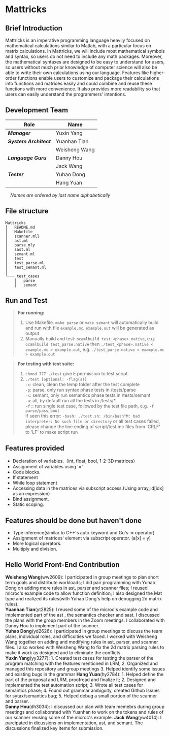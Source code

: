 # Mattricks

## Brief Introduction

Mattricks is an imperative programming language heavily focused on mathematical calculations similar to Matlab, with a particular focus on matrix calculations. In Mattricks, we will include most mathematical symbols and syntax, so users do not need to include any math packages. Moreover, the mathematical syntaxes are designed to be easy to understand for users, so users without much prior knowledge of computer science will also be able to write their own calculations using our language. Features like higher-order functions enable users to customize and package their calculations into functions and matrices easily and could combine and reuse these functions with more convenience. It also provides more readability so that users can easily understand the programmers' intentions.

## Development Team

| Role                   | Name          |
|------------------------|---------------|
| ***Manager***          | Yuxin Yang    |
| ***System Architect*** | Yuanhan Tian  |
|                        | Weisheng Wang |
| ***Language Guru***    | Danny Hou     |
|                        | Jack Wang     |
| ***Tester***           | Yuhao Dong    |
|                        | Hang Yuan     |

&nbsp;&nbsp;&nbsp;&nbsp;*Names are ordered by last name alphabetically*


## File structure
```
Mattricks
│   README.md
│   Makefile
│   scanner.mll
│   ast.ml
│   parse.mly
│   sast.ml
│   semant.ml
│   test
│   test_parse.ml
│   test_semant.ml
│
└─── test_cases
    │   parse
    │   semant
```

## Run and Test

> **For running:**  
> 1. Use Makefile. `make parse` or `make semant` will automatically build and run with file `example.mc`. `example.out` will be generated as output
> 2. Manually build and test: `ocamlbuild test_<phase>.native`, e.g. `ocamlbuild test_parse.native`
>    then `./test_<phase>.native < example.mc > example.out`, e.g. `./test_parse.native < example.mc > example.out`

> **For testing with test suite:**  
> 1. `chmod 777 ./test` give E permission to test script  
> 2. `./test [optional: -flag(s)]`  
>   `-c`: clean, clean the temp folder after the test complete  
>   `-p`: parse, only run syntax phase tests in /tests/parse  
>   `-s`: semant, only run semantics phase tests in /tests/semant  
>   `-a`: all, by default run all the tests in /tests/*  
>   `-f:`: run single test case, followed by the test file path, e.g. `-f parse/pass_bool`   
>   If seen this error: `-bash: ./test.sh: /bin/bash^M: bad interpreter: No such file or directory` or all test cases failed, please change the line ending of script/test.mc files from 'CRLF' to 'LF' to make script run    

## Features provided
- Declaration of variables.（int, float, bool, 1-2-3D matrices）
- Assignment of variables using '='
- Code blocks.
- If statement
- While loop statement
- Accessing data in the matrices via subscript access.(Using array_id[idx] as an expression)
- Bind assignment.
- Static scoping.

## Features should be done but haven't done
- Type inference(similar to C++'s auto keyword and Go's := operator)
- Assignment of matrices' element via subscript operator. (a[x] = y)
- More logical operators.
- Multiply and division.

## Hello World Front-End Contribution
**Weisheng Wang**(ww2609): I participated in group meetings to plan short term goals and distribute workloads; I did pair programming with Yuhao Dong on adding more rules in ast, parser and scanner files; I reused microc's example code to allow function definition; I also designed the Mat type and realized its rules(with Yuhao Dong's help on debugging 2d matrix rules).  
**Yuanhan Tian**(yt2825): I reused some of the microc's example code and implemented part of the ast , the semantics checker and sast. I discussed the plans with the group members in the Zoom meetings. I collaborated with Danny Hou to implement part of the scanner.  
**Yuhao Dong**(yd2626): I participated in group meetings to discuss the team plans, individual roles, and difficulties we faced. I worked with Weisheng Wang together on adding and modifying rules in ast, parser, and scanner files. I also worked with Weisheng Wang to fix the 2d matrix parsing rules to make it work as designed and to eliminate the conflicts.  
**Yuxin Yang**(yy3277): 1. Created test cases for testing the parser of the program matching with the features mentioned in LRM; 2. Organized and managed this repository and group meetings 3. Helped identify some issues and existing bugs in the grammar
**Hang Yuan**(hy2784): 1. Helped define the part of the proposal and LRM, proofread and finalize it; 2. Designed and implemented the test automation script; 3. Wrote all test cases for semantics phase; 4. Found out grammar ambiguity, created Github Issues for sytax/semantics bug; 5. Helped debug a small portion of the scanner and parser.  
**Danny Hou**(dh3034): I discussed our plan with team memebrs during group meetings and collaborated with Yuanhan to work on the tokens and rules of our scanner reusing some of the microc's example. 
**Jack Wang**(yw4014): I parcipated in dicussions on implementation, ast, and semant. The discussions finalized key items for submission. 
